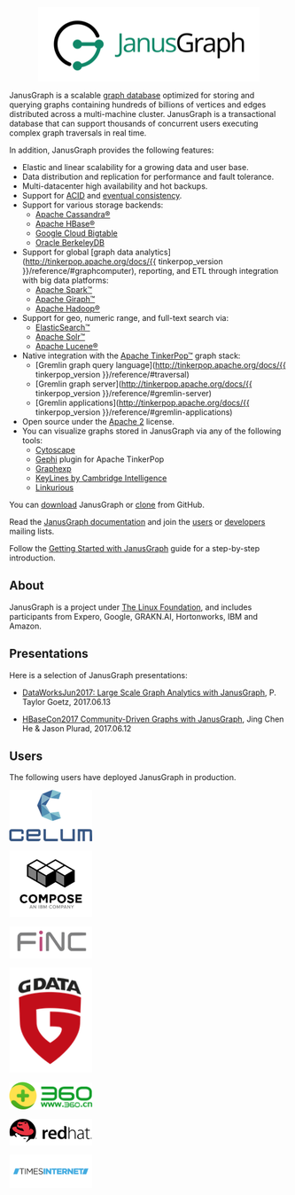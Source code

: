 <center>
    <img class="janusgraph" src="janusgraph.png" />
</center>

JanusGraph is a scalable [graph
database](http://en.wikipedia.org/wiki/Graph_database) optimized for storing and
querying graphs containing hundreds of billions of vertices and edges
distributed across a multi-machine cluster. JanusGraph is a transactional
database that can support thousands of concurrent users executing complex graph
traversals in real time.

In addition, JanusGraph provides the following features:

* Elastic and linear scalability for a growing data and user base.
* Data distribution and replication for performance and fault tolerance.
* Multi-datacenter high availability and hot backups.
* Support for [ACID](http://en.wikipedia.org/wiki/ACID) and
  [eventual consistency](http://en.wikipedia.org/wiki/Eventual_consistency).
* Support for various storage backends:
    - [Apache Cassandra®](http://cassandra.apache.org)
    - [Apache HBase®](http://hbase.apache.org)
    - [Google Cloud Bigtable](https://cloud.google.com/bigtable)
    - [Oracle BerkeleyDB](http://www.oracle.com/technetwork/database/berkeleydb/overview/index-093405.html)
* Support for global [graph data analytics](http://tinkerpop.apache.org/docs/{{ tinkerpop_version }}/reference/#graphcomputer), reporting, and ETL through integration with big data
  platforms:
    - [Apache Spark™](http://spark.apache.org)
    - [Apache Giraph™](http://giraph.apache.org)
    - [Apache Hadoop®](http://hadoop.apache.org)
* Support for geo, numeric range, and full-text search via:
    - [ElasticSearch™](http://www.elasticsearch.org)
    - [Apache Solr™](http://lucene.apache.org/solr)
    - [Apache Lucene®](http://lucene.apache.org)
* Native integration with the [Apache TinkerPop™](http://tinkerpop.apache.org) graph stack:
    - [Gremlin graph query language](http://tinkerpop.apache.org/docs/{{ tinkerpop_version }}/reference/#traversal)
    - [Gremlin graph server](http://tinkerpop.apache.org/docs/{{ tinkerpop_version }}/reference/#gremlin-server)
    - [Gremlin applications](http://tinkerpop.apache.org/docs/{{ tinkerpop_version }}/reference/#gremlin-applications)
* Open source under the [Apache 2](http://www.apache.org/licenses/LICENSE-2.0.html) license.
* You can visualize graphs stored in JanusGraph via any of the following tools:
    - [Cytoscape](http://www.cytoscape.org/)
    - [Gephi](http://tinkerpop.apache.org/docs/current/reference/#gephi-plugin)
    plugin for Apache TinkerPop
    - [Graphexp](https://github.com/bricaud/graphexp)
    - [KeyLines by Cambridge Intelligence](https://cambridge-intelligence.com/visualizing-janusgraph-new-titandb-fork/)
    - [Linkurious](https://doc.linkurio.us/ogma/latest/tutorials/janusgraph/)

You can [download](https://github.com/JanusGraph/janusgraph/releases) JanusGraph
or [clone](https://github.com/JanusGraph/janusgraph) from GitHub.

Read the [JanusGraph documentation](http://docs.janusgraph.org/latest) and join the
[users](https://groups.google.com/group/janusgraph-users) or
[developers](https://groups.google.com/group/janusgraph-dev) mailing lists.

Follow the [Getting Started with JanusGraph](http://docs.janusgraph.org/latest/getting-started.html) guide for a step-by-step introduction.

## About

JanusGraph is a project under [The Linux
Foundation](https://www.linux.com/blog/Linux-Foundation-welcomes-JanusGraph),
and includes participants from Expero, Google, GRAKN.AI, Hortonworks, IBM and Amazon.

## Presentations
Here is a selection of JanusGraph presentations:

* [DataWorksJun2017: Large Scale Graph Analytics with JanusGraph](https://www.slideshare.net/ptgoetz/large-scale-graph-analytics-with-janusgraph), P. Taylor Goetz, 2017.06.13

* [HBaseCon2017 Community-Driven Graphs with JanusGraph](https://www.slideshare.net/HBaseCon/communitydriven-graphs-with-janusgraph-77117443), Jing Chen He & Jason Plurad, 2017.06.12

## Users

The following users have deployed JanusGraph in production.


[<img src="images/logos/celum.png" width="150" />](https://www.celum.com/en/graph-driven-and-reactive-architecture)

[<img src="images/logos/compose.png" width="150" />](https://www.compose.com/databases/janusgraph)

[<img src="images/logos/finc.png" width="150" />](https://finc.com)

[<img src="images/logos/gdata.png" width="150" />](https://gdatasoftware.com)

[<img src="images/logos/qihoo_360.png" width="150" />](https://www.360.cn)

[<img src="images/logos/redhat.png" width="150" />](https://www.redhat.com)

[<img src="images/logos/timesinternet.png" width="150" />](http://denmarkblog.timesinternet.in/blogs/graph/times-internet-is-using-janusgraph-as-main-database-in-cms-for-all-newsrooms/articleshow/63709837.cms)
